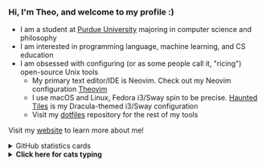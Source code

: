 
### Hi, I'm Theo, and welcome to my profile :)

- I am a student at [Purdue University](https://purdue.edu/) majoring in computer science and philosophy
- I am interested in programming language, machine learning, and CS education
- I am obsessed with configuring (or as some people call it, "ricing") open-source Unix tools
  - My primary text editor/IDE is Neovim. Check out my Neovim configuration [Theovim](https://github.com/theopn/theovim)
  - I use macOS and Linux, Fedora i3/Sway spin to be precise. [Haunted Tiles](https://github.com/theopn/haunted-tiles) is my Dracula-themed i3/Sway configuration
  - Visit my [dotfiles](https://github.com/theopn/dotfiles) repository for the rest of my tools

Visit my [website](https://theopark.me/) to learn more about me!

<details><summary>GitHub statistics cards</summary><p>
  <a href="https://github.com/theopn/">
    <img src="https://github.com/theopn/github-stats/blob/master/generated/overview.svg#gh-dark-mode-only" />
    <img src="https://github.com/theopn/github-stats/blob/master/generated/languages.svg#gh-dark-mode-only" />
  </a>
</p></details>

<details><summary><b>Click here for cats typing</b></summary><p>
  <img src="https://media.giphy.com/media/ule4vhcY1xEKQ/giphy.gif" width="250" height="250" />
  <blockquote>Image from Giphy by reactionseditor</blockquote>
</p></details>

